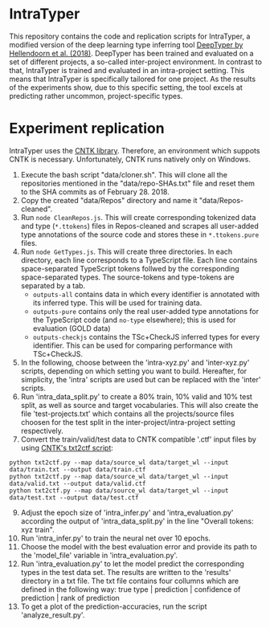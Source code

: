 # IntraTyper

This repository contains the code and replication scripts for IntraTyper, a modified version of the deep learning type inferring tool [DeepTyper by Hellendoorn et al. (2018)](https://github.com/DeepTyper/DeepTyper).
DeepTyper has been trained and evaluated on a set of different projects, a so-called inter-project environment.
In contrast to that, IntraTyper is trained and evaluated in an intra-project setting.
This means that IntraTyper is specifically tailored for one project.
As the results of the experiments show, due to this specific setting, the tool excels at predicting rather uncommon, project-specific types. 

# Experiment replication

IntraTyper uses the [CNTK library](https://docs.microsoft.com/en-us/cognitive-toolkit/).
Therefore, an environment which suppots CNTK is necessary.
Unfortunately, CNTK runs natively only on Windows.

1. Execute the bash script "data/cloner.sh". This will clone all the repositories mentioned in the "data/repo-SHAs.txt" file and reset them to the SHA commits as of February 28. 2018.
2. Copy the created "data/Repos" directory and name it "data/Repos-cleaned".
3. Run `node CleanRepos.js`. This will create corresponding tokenized data and type (`*.ttokens`) files in Repos-cleaned and scrapes all user-added type annotations of the source code and stores these in `*.ttokens.pure` files.
4. Run `node GetTypes.js`. This will create three directories. In each directory, each line corresponds to a TypeScript file. Each line contains space-separated TypeScript tokens follwed by the corresponding space-separated types. The source-tokens and type-tokens are separated by a tab.
   - `outputs-all` contains data in which every identifier is annotated with its inferred type. This will be used for training data.
   - `outputs-pure` contains only the real user-added type annotations for the TypeScript code (and `no-type` elsewhere); this is used for evaluation (GOLD data)
   - `outputs-checkjs` contains the TSc+CheckJS inferred types for every identifier. This can be used for comparing performance with TSc+CheckJS.
5. In the following, choose between the 'intra-xyz.py' and 'inter-xyz.py' scripts, depending on which setting you want to build. Hereafter, for simplicity, the 'intra' scripts are used but can be replaced with the 'inter' scripts.
6. Run 'intra_data_split.py' to create a 80% train, 10% valid and 10% test split, as well as source and target vocabularies. This will also create the file 'test-projects.txt' which contains all the projects/source files choosen for the test split in the inter-project/intra-project setting respectively.
7. Convert the train/valid/test data to CNTK compatible '.ctf' input files by using [CNTK's txt2ctf script](https://github.com/microsoft/CNTK/blob/master/Scripts/txt2ctf.py):
```
python txt2ctf.py --map data/source_wl data/target_wl --input data/train.txt --output data/train.ctf
python txt2ctf.py --map data/source_wl data/target_wl --input data/valid.txt --output data/valid.ctf
python txt2ctf.py --map data/source_wl data/target_wl --input data/test.txt --output data/test.ctf
```
9. Adjust the epoch size of 'intra_infer.py' and 'intra_evaluation.py' according the output of 'intra_data_split.py' in the line "Overall tokens: xyz train".
10. Run 'intra_infer.py' to train the neural net over 10 epochs.
11. Choose the model with the best evaluation error and provide its path to the 'model_file' variable in 'intra_evaluation.py'.
12. Run 'intra_evaluation.py' to let the model predict the corresponding types in the test data set. The results are written to the 'results' directory in a txt file. The txt file contains four collumns which are defined in the following way: true type | prediction | confidence of prediction | rank of prediction
13. To get a plot of the prediction-accuracies, run the script 'analyze_result.py'.
